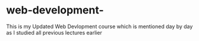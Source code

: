 # web-development-
This is my Updated Web Devlopment course which is mentioned day by day as I studied all previous lectures earlier 
